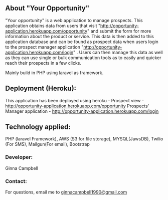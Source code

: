 <!-- <p align="center"><img src="https://res.cloudinary.com/dtfbvvkyp/image/upload/v1566331377/laravel-logolockup-cmyk-red.svg" width="400"></p>

<p align="center">
<a href="https://travis-ci.org/laravel/framework"><img src="https://travis-ci.org/laravel/framework.svg" alt="Build Status"></a>
<a href="https://packagist.org/packages/laravel/framework"><img src="https://poser.pugx.org/laravel/framework/d/total.svg" alt="Total Downloads"></a>
<a href="https://packagist.org/packages/laravel/framework"><img src="https://poser.pugx.org/laravel/framework/v/stable.svg" alt="Latest Stable Version"></a>
<a href="https://packagist.org/packages/laravel/framework"><img src="https://poser.pugx.org/laravel/framework/license.svg" alt="License"></a>
</p> -->

## About "Your Opportunity"

 "Your opportunity" is a web application to manage prospects. This application obtains data from users that visit "http://opportunity-application.herokuapp.com/opportunity" and submit the form for more information about the product or service. This data is then added to this application database and can be found as prospect data when users login to the prospect manager application "http://opportunity-application.herokuapp.com/login" . Users can then manage this data as well as they can use single or bulk communication tools as to easily and quicker reach their prospects in a few clicks. 

 Mainly build in PHP using laravel as framework. 

## Deployment (Heroku):

This application has been deployed using heroku - 
Prospect view - http://opportunity-application.herokuapp.com/opportunity
Prospects' Manager application - http://opportunity-application.herokuapp.com/login

## Technology applied:

PHP (laravel Framework), AWS (S3 for file storage), MYSQL(JawsDB), Twilio (For SMS), Mailgun(For email), Bootstrap


### Developer:
Ginna Campbell 

### Contact: 
For questions, email me to ginnacampbell1990@gmail.com

